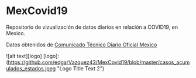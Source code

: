 # MexCovid19
Repositorio de vizualización de datos diarios en relación a COVID19, en Mexico.

Datos obtenidos de [Comunicado Técnico Diario Oficial Mexico](http://www.gob.mx/salud/documentos/coronavirus-covid-19-comunicado-tecnico-diario-238449)

![alt text][logo]
[logo]: (https://github.com/edgarVazquez43/MexCovid19/blob/master/casos_acumulados_estados.jpeg "Logo Title Text 2")
